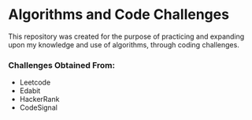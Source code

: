 # Algorithms and Code Challenges

This repository was created for the purpose of practicing and expanding upon my knowledge and use of algorithms, through coding challenges.

### Challenges Obtained From:
- Leetcode
- Edabit
- HackerRank
- CodeSignal
